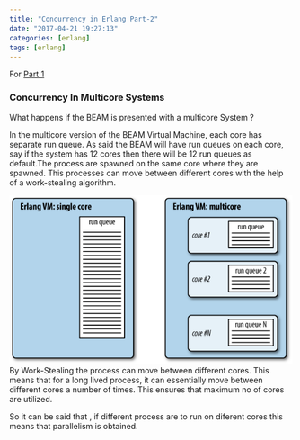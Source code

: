 ```yaml
---
title: "Concurrency in Erlang Part-2"
date: "2017-04-21 19:27:13"
categories: [erlang]
tags: [erlang]
---
```


For [Part 1][part-one-concurrency-in-erlang]

<h3>Concurrency In Multicore Systems</h3>

 What happens if the  BEAM is presented with a multicore System ?
 
In the multicore version of the BEAM Virtual Machine, each core has separate run queue. As said the BEAM will have run queues on each core, say if the system has 12 cores then there will be 12 run queues as default.The process are spawned on the same core where they are spawned. This processes can move between different cores with the help of a work-stealing algorithm.

![multicore-beam](/assets/multicore-beam.png)
By Work-Stealing the process can move between different cores. This means that for a long lived process, it can essentially move between different cores a number of times. This ensures that maximum no of cores are utilized.

So it can be said that , if different process are to run on diferent cores this means that parallelism is obtained. 


[part-one-concurrency-in-erlang]: https://nitkna.github.io/2017/concurrency-in-erlang/
